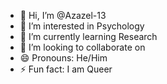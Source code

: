- 👋 Hi, I’m @Azazel-13
- 👀 I’m interested in Psychology  
- 🌱 I’m currently learning Research
- 💞️ I’m looking to collaborate on 
- 😄 Pronouns: He/Him
- ⚡ Fun fact: I am Queer

<!---
Azazel-13/Azazel-13 is a ✨ special ✨ repository because its `README.md` (this file) appears on your GitHub profile.
You can click the Preview link to take a look at your changes.
--->
